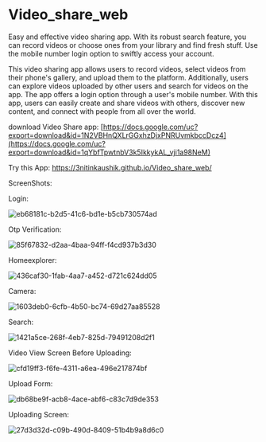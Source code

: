 # Video_share_web

Easy and effective video sharing app. With its robust search feature, 
you can record videos or choose ones from your library and find fresh stuff. Use the mobile number login option to swiftly access your account.

This video sharing app allows users to record videos, select videos from their phone's gallery, and upload them to the platform. Additionally,
users can explore videos uploaded by other users and search for videos on the app. The app offers a login option through a user's mobile number.
With this app, users can easily create and share videos with others, discover new content, and connect with people from all over the world.

download Video Share app: [https://docs.google.com/uc?export=download&id=1N2VBHnQXLrGGxhzDjxPNRUvmkbccDcz4](https://docs.google.com/uc?export=download&id=1qYbfTpwtnbV3k5IkkykAL_vji1a98NeM)

Try this App: https://3nitinkaushik.github.io/Video_share_web/ 

ScreenShots:

Login:

![eb68181c-b2d5-41c6-bd1e-b5cb730574ad](https://user-images.githubusercontent.com/100613967/231836381-de67e133-68ff-4021-abf2-e5fd61f60c1b.jpg)

Otp Verification:

![85f67832-d2aa-4baa-94ff-f4cd937b3d30](https://user-images.githubusercontent.com/100613967/231836458-bdfb5077-6f9c-40cf-bb74-bbaa1719b330.jpg)


Homeexplorer:

![436caf30-1fab-4aa7-a452-d721c624dd05](https://github.com/3Nitinkaushik/Video_share_web/assets/100613967/0159d11b-91f2-4be8-84fe-8781a5149e5e)


Camera:

![1603deb0-6cfb-4b50-bc74-69d27aa85528](https://user-images.githubusercontent.com/100613967/231833216-d4c8d551-4fc4-460e-bef3-8165303cd7f8.jpg)

Search:

![1421a5ce-268f-4eb7-825d-79491208d2f1](https://github.com/3Nitinkaushik/Video_share_web/assets/100613967/2a9b4148-8396-4ae0-854d-a2872346ef7b)


Video View Screen Before Uploading:

![cfd19ff3-f6fe-4311-a6ea-496e217874bf](https://user-images.githubusercontent.com/100613967/231833301-c30713ab-db7c-4632-9c1c-28cd9b93aeb6.jpg)

Upload Form:

![db68be9f-acb8-4ace-abf6-c83c7d9de353](https://user-images.githubusercontent.com/100613967/231833323-98e69324-a0a7-4815-8ed2-1737d3f8bb05.jpg)

Uploading Screen:

![27d3d32d-c09b-490d-8409-51b4b9a8d6c0](https://user-images.githubusercontent.com/100613967/231833353-dc813e51-c875-4315-b461-434ada760d2c.jpg)
